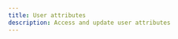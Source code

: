 ```yaml
---
title: User attributes
description: Access and update user attributes
---
```



<inline-fragment platform="ios" src="~/lib/auth/fragments/native_common/user_attributes/common.md"></inline-fragment> <inline-fragment platform="android" src="~/lib/auth/fragments/native_common/user_attributes/common.md"></inline-fragment> <inline-fragment platform="flutter" src="~/lib/auth/fragments/native_common/user_attributes/common.md"></inline-fragment>
